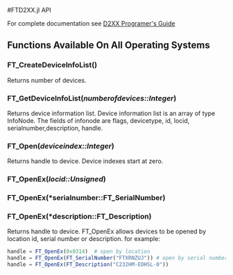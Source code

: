 #FTD2XX.jl API

For complete documentation see [D2XX Programer's Guide](http://www.ftdichip.com/Support/Documents/ProgramGuides/D2XX_Programmer's_Guide%28FT_000071%29.pdf)

## Functions Available On All Operating Systems
### FT_CreateDeviceInfoList()
Returns number of devices.

### FT_GetDeviceInfoList(*numberofdevices::Integer*)
Returns device information list.  Device information list is an array of type InfoNode.  The fields of infonode are flags, devicetype, id, locid, serialnumber,description, handle.

### FT_Open(*deviceindex::Integer*)
Returns handle to device.  Device indexes start at zero.

### FT_OpenEx(*locid::Unsigned*)
### FT_OpenEx(*serialnumber::FT_SerialNumber)
### FT_OpenEx(*description::FT_Description)
Returns handle to device.  FT_OpenEx allows devices to be opened by location id, serial number or description.
for example:
```julia
handle = FT_OpenEx(0x0314)  # open by location
handle = FT_OpenEx(FT_SerialNumber("FTXRNZUJ")) # open by serial number
handle = FT_OpenEx(FT_Description("C232HM-EDHSL-0"))
```
